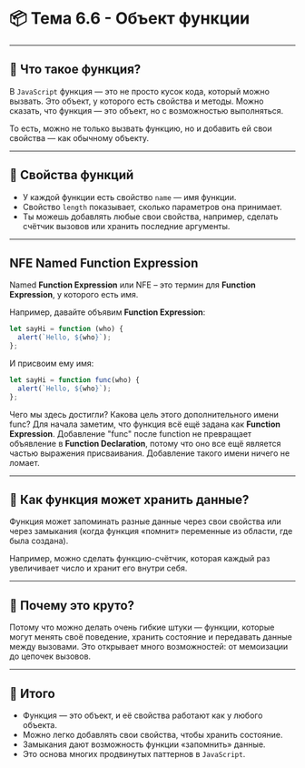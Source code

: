 # 📦 Тема 6.6 - Объект функции

---

## 🔹 Что такое функция?

В `JavaScript` функция — это не просто кусок кода, который можно вызвать. Это объект, у которого есть свойства и методы. Можно сказать, что функция — это объект, но с возможностью выполняться.

То есть, можно не только вызвать функцию, но и добавить ей свои свойства — как обычному объекту.

---

## 🔹 Свойства функций

- У каждой функции есть свойство `name` — имя функции.
- Свойство `length` показывает, сколько параметров она принимает.
- Ты можешь добавлять любые свои свойства, например, сделать счётчик вызовов или хранить последние аргументы.

---

## NFE **Named **Function Expression****

Named **Function Expression** или NFE – это термин для **Function Expression**, у которого есть имя.

Например, давайте объявим **Function Expression**:

```javascript
let sayHi = function (who) {
  alert(`Hello, ${who}`);
};
```

И присвоим ему имя:

```javascript
let sayHi = function func(who) {
  alert(`Hello, ${who}`);
};
```

Чего мы здесь достигли? Какова цель этого дополнительного имени func?
Для начала заметим, что функция всё ещё задана как **Function Expression**. Добавление "func" после function не превращает объявление в **Function Declaration**, потому что оно все ещё является частью выражения присваивания.
Добавление такого имени ничего не ломает.

---

## 🔹 Как функция может хранить данные?

Функция может запоминать разные данные через свои свойства или через замыкания (когда функция «помнит» переменные из области, где была создана).

Например, можно сделать функцию-счётчик, которая каждый раз увеличивает число и хранит его внутри себя.

---

## 🔹 Почему это круто?

Потому что можно делать очень гибкие штуки — функции, которые могут менять своё поведение, хранить состояние и передавать данные между вызовами. Это открывает много возможностей: от мемоизации до цепочек вызовов.

---

## 🏁 Итого

- Функция — это объект, и её свойства работают как у любого объекта.
- Можно легко добавлять свои свойства, чтобы хранить состояние.
- Замыкания дают возможность функции «запомнить» данные.
- Это основа многих продвинутых паттернов в `JavaScript`.
